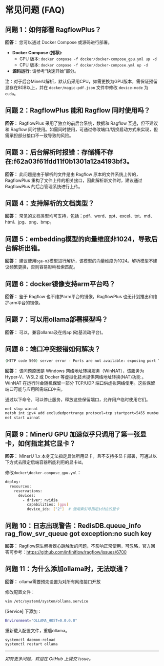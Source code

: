 # 常见问题 (FAQ)

## 问题 1：如何部署 RagflowPlus？

**回答：** 您可以通过 Docker Compose 或源码进行部署。

- **Docker Compose (推荐):**
  - GPU 版本: `docker compose -f docker/docker-compose_gpu.yml up -d`
  - CPU 版本: `docker compose -f docker/docker-compose.yml up -d`
- **源码运行:** 请参考“快速开始”部分。

注：对于后台MinerU解析，默认仍采用CPU，如需更换为GPU版本，需保证预留显存在8GB以上，并在 `docker/magic-pdf.json` 文件中修改 `device-mode` 为 `cuda`。

## 问题 2：RagflowPlus 能和 Ragflow 同时使用吗？

**回答：** RagflowPlus 采用了独立的前后台系统，数据和 Ragflow 互通，但不建议和 Ragflow 同时使用。如需同时使用，可通过修改端口/切换启动方式来实现，但需承担部分接口不一致导致的风险。

## 问题 3：后台解析时报错：存储桶不存在:f62a03f61fdd11f0b1301a12a4193bf3。

**回答：** 此问题是由于解析的文件是由 Ragflow 原本的文件系统上传的，RagflowPlus 重构了文件上传的相关接口，因此解析新文件时，建议通过 RagflowPlus 的后台管理系统进行上传。

## 问题 4：支持解析的文档类型？

**回答：** 常见的文档类型均可支持，包括：pdf、word、ppt、excel、txt、md、html、jpg、png、bmp。

## 问题 5：embedding模型的向量维度非1024，导致后台解析出错。

**回答：** 建议使用`bge-m3`模型进行解析，该模型的向量维度为1024。解析模型不建议频繁更换，否则容易影响检索匹配。

## 问题 6：docker镜像支持arm平台吗？

**回答：** 鉴于 Ragflow 也不维护arm平台的镜像，RagflowPlus 也无计划推出和维护arm平台的镜像。

## 问题 7：可以用ollama部署模型吗？

**回答：** 可以，兼容ollama及在线api(硅基流动平台)。

## 问题 8：端口冲突报错如何解决？

```bash
(HTTP code 500) server error - Ports are not available: exposing port TCP 0.0.0.0:5455 -> 0.0.0.0:0: listen tcp 0.0.0.0:5455: bind: An attempt was made to access a socket in a way forbidden by its access permissions.s
```

**回答：** 该问题原因是 Windows 网络地址转换服务（WinNAT），该服务为 Hyper-V、WSL2 或 Docker 等虚拟化技术提供网络地址转换(NAT)功能 。WinNAT 在运行时会随机保留一部分 TCP/UDP 端口供虚拟网络使用。这些保留端口可能与应用所需端口冲突。

通过以下命令，可以停止服务，释放这些保留端口，允许用户临时使用它们。
```bash
net stop winnat
netsh int ipv4 add excludedportrange protocol=tcp startport=5455 numberofports=1
net start winnat
```

## 问题 9：MinerU GPU 加速似乎只调用了第一张显卡，如何指定其它显卡？

**回答：** MinerU 1.x 本身无法指定具体所用显卡，且不支持多显卡部署，可通过以下方式去限定后端容器所能利用的显卡id。

修改`docker\docker-compose_gpu.yml`：

```bash
deploy:
  resources:
    reservations:
      devices:
        - driver: nvidia
          capabilities: [gpu]
          device_ids: ["2"]  # 使用索引号指定id为2的显卡
```

## 问题 10：日志出现警告：RedisDB.queue_info rag_flow_svr_queue got exception:no such key

**回答：** Ragflow原生解析器心跳触发的问题，不影响正常使用，可忽略，官方回答可参考：https://github.com/infiniflow/ragflow/issues/6700

## 问题 11：为什么添加ollama时，无法联通？

**回答：** ollama需要预先设置为对所有网络接口开放

修改配置文件：
```bash
vim /etc/systemd/system/ollama.service
```

[Service] 下添加：

```bash
Environment="OLLAMA_HOST=0.0.0.0"
```

重新载入配置文件，重启ollama。

```bash
systemctl daemon-reload
systemctl restart ollama
```


--- 



*如有更多问题，欢迎在 GitHub 上提交 Issue。*